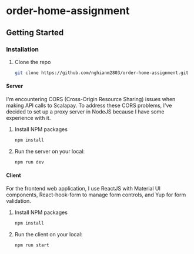 # order-home-assignment

## Getting Started

### Installation

1. Clone the repo

   ```sh
   git clone https://github.com/nghianm2803/order-home-assignment.git
   ```
#### Server
I'm encountering CORS (Cross-Origin Resource Sharing) issues when making API calls to Scalapay. To address these CORS problems, I've decided to set up a proxy server in NodeJS because I have some experience with it.

1. Install NPM packages
   ```sh
   npm install
   ```

2. Run the server on your local:
   ```sh
   npm run dev
   ``` 

#### Client
For the frontend web application, I use ReactJS with Material UI components, React-hook-form to manage form controls, and Yup for form validation.

1. Install NPM packages
   ```sh
   npm install
   ```
2. Run the client on your local:
   ```sh
   npm run start
   ```
